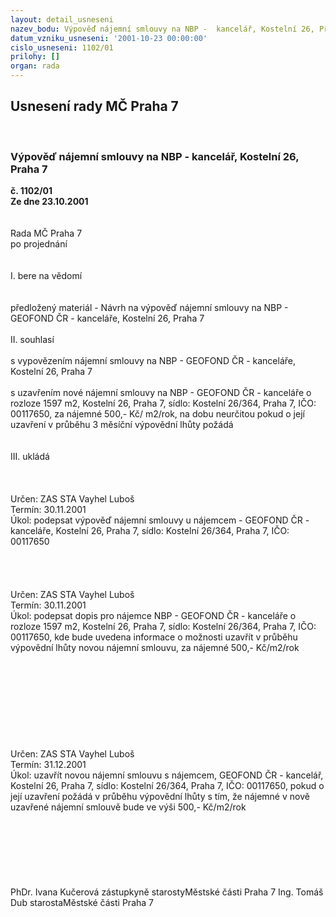 ```yaml
---
layout: detail_usneseni
nazev_bodu: Výpověď nájemní smlouvy na NBP -  kancelář, Kostelní 26, Praha 7
datum_vzniku_usneseni: '2001-10-23 00:00:00'
cislo_usneseni: 1102/01
prilohy: []
organ: rada
---
```

<div id="ucUsn_pList" class="usn">
	<span><h2>Usnesení rady MČ Praha 7 </h2>
<br></span><div class="standBody">
<span><h3>Výpověď nájemní smlouvy na NBP -  kancelář, Kostelní 26, Praha 7</h3></span><div class="center">
		<strong>č. 1102/01</strong><br>
	</div>
<div class="center">
		<strong>Ze dne 23.10.2001</strong><br><br>
	</div>
<br>Rada MČ Praha 7<br>po projednání<br><br><br>I.	bere na vědomí<br><br> <br>předložený materiál - Návrh na výpověď nájemní smlouvy na NBP - GEOFOND ČR - kanceláře, Kostelní 26, Praha 7<br><br>II.	souhlasí <br><br>s vypovězením nájemní smlouvy na NBP - GEOFOND ČR - kanceláře, Kostelní 26, Praha 7<br><br>s uzavřením nové nájemní smlouvy na NBP -  GEOFOND ČR - kanceláře o rozloze 1597 m2, Kostelní 26, Praha 7, sídlo: Kostelní 26/364, Praha 7, IČO: 00117650, za nájemné 500,- Kč/ m2/rok, na dobu neurčitou pokud o její uzavření v průběhu 3 měsíční výpovědní lhůty požádá<br><br><br>III.	ukládá <br><br><br> <br>Určen:	ZAS STA Vayhel Luboš<br>Termín: 30.11.2001<br>Úkol:	podepsat výpověď nájemní smlouvy u nájemcem  - GEOFOND ČR - kanceláře, Kostelní 26, Praha 7, sídlo: Kostelní 26/364, Praha 7, IČO: 00117650  <br> <br><br><br> <br>Určen:	ZAS STA Vayhel Luboš<br>Termín: 30.11.2001<br>Úkol:	podepsat dopis pro nájemce NBP - GEOFOND ČR - kanceláře o rozloze 1597 m2, Kostelní 26, Praha 7, sídlo: Kostelní 26/364, Praha 7, IČO: 00117650, kde bude uvedena informace o možnosti uzavřít v průběhu výpovědní lhůty novou nájemní smlouvu, za nájemné 500,- Kč/m2/rok<br> <br><br><br><br><br><br><br><br> <br>Určen:	ZAS STA Vayhel Luboš<br>Termín: 31.12.2001<br>Úkol:	uzavřít novou nájemní smlouvu s nájemcem, GEOFOND ČR - kancelář, Kostelní 26, Praha 7, sídlo: Kostelní 26/364, Praha 7, IČO: 00117650, pokud o její uzavření požádá v průběhu výpovědní lhůty s tím, že nájemné v nově uzavřené nájemní smlouvě bude ve výši  500,- Kč/m2/rok<br> <br><br><br><br><br> <br>	<br>PhDr. Ivana Kučerová zástupkyně starostyMěstské části Praha 7	Ing. Tomáš Dub starostaMěstské části Praha 7<br>	<br><br>
</div>
</div>